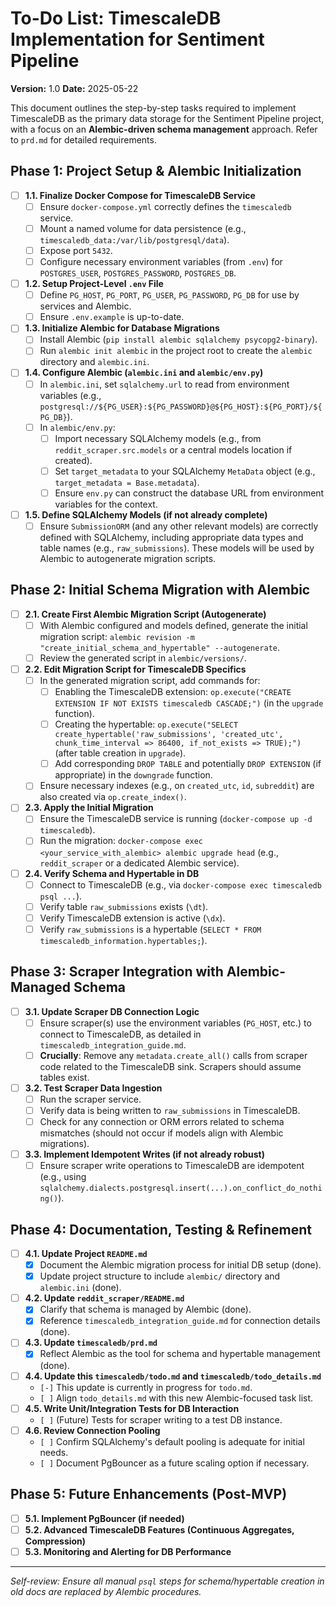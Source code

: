 # To-Do List: TimescaleDB Implementation for Sentiment Pipeline

**Version:** 1.0
**Date:** 2025-05-22

This document outlines the step-by-step tasks required to implement TimescaleDB as the primary data storage for the Sentiment Pipeline project, with a focus on an **Alembic-driven schema management** approach. Refer to `prd.md` for detailed requirements.

## Phase 1: Project Setup & Alembic Initialization

-   [ ] **1.1. Finalize Docker Compose for TimescaleDB Service**
    -   [ ] Ensure `docker-compose.yml` correctly defines the `timescaledb` service.
    -   [ ] Mount a named volume for data persistence (e.g., `timescaledb_data:/var/lib/postgresql/data`).
    -   [ ] Expose port `5432`.
    -   [ ] Configure necessary environment variables (from `.env`) for `POSTGRES_USER`, `POSTGRES_PASSWORD`, `POSTGRES_DB`.
-   [ ] **1.2. Setup Project-Level `.env` File**
    -   [ ] Define `PG_HOST`, `PG_PORT`, `PG_USER`, `PG_PASSWORD`, `PG_DB` for use by services and Alembic.
    -   [ ] Ensure `.env.example` is up-to-date.
-   [ ] **1.3. Initialize Alembic for Database Migrations**
    -   [ ] Install Alembic (`pip install alembic sqlalchemy psycopg2-binary`).
    -   [ ] Run `alembic init alembic` in the project root to create the `alembic` directory and `alembic.ini`.
-   [ ] **1.4. Configure Alembic (`alembic.ini` and `alembic/env.py`)**
    -   [ ] In `alembic.ini`, set `sqlalchemy.url` to read from environment variables (e.g., `postgresql://${PG_USER}:${PG_PASSWORD}@${PG_HOST}:${PG_PORT}/${PG_DB}`).
    -   [ ] In `alembic/env.py`:
        -   [ ] Import necessary SQLAlchemy models (e.g., from `reddit_scraper.src.models` or a central models location if created).
        -   [ ] Set `target_metadata` to your SQLAlchemy `MetaData` object (e.g., `target_metadata = Base.metadata`).
        -   [ ] Ensure `env.py` can construct the database URL from environment variables for the context.
-   [ ] **1.5. Define SQLAlchemy Models (if not already complete)**
    -   [ ] Ensure `SubmissionORM` (and any other relevant models) are correctly defined with SQLAlchemy, including appropriate data types and table names (e.g., `raw_submissions`). These models will be used by Alembic to autogenerate migration scripts.

## Phase 2: Initial Schema Migration with Alembic

-   [ ] **2.1. Create First Alembic Migration Script (Autogenerate)**
    -   [ ] With Alembic configured and models defined, generate the initial migration script: `alembic revision -m "create_initial_schema_and_hypertable" --autogenerate`.
    -   [ ] Review the generated script in `alembic/versions/`.
-   [ ] **2.2. Edit Migration Script for TimescaleDB Specifics**
    -   [ ] In the generated migration script, add commands for:
        -   [ ] Enabling the TimescaleDB extension: `op.execute("CREATE EXTENSION IF NOT EXISTS timescaledb CASCADE;")` (in the `upgrade` function).
        -   [ ] Creating the hypertable: `op.execute("SELECT create_hypertable('raw_submissions', 'created_utc', chunk_time_interval => 86400, if_not_exists => TRUE);")` (after table creation in `upgrade`).
        -   [ ] Add corresponding `DROP TABLE` and potentially `DROP EXTENSION` (if appropriate) in the `downgrade` function.
    -   [ ] Ensure necessary indexes (e.g., on `created_utc`, `id`, `subreddit`) are also created via `op.create_index()`.
-   [ ] **2.3. Apply the Initial Migration**
    -   [ ] Ensure the TimescaleDB service is running (`docker-compose up -d timescaledb`).
    -   [ ] Run the migration: `docker-compose exec <your_service_with_alembic> alembic upgrade head` (e.g., `reddit_scraper` or a dedicated Alembic service).
-   [ ] **2.4. Verify Schema and Hypertable in DB**
    -   [ ] Connect to TimescaleDB (e.g., via `docker-compose exec timescaledb psql ...`).
    -   [ ] Verify table `raw_submissions` exists (`\dt`).
    -   [ ] Verify TimescaleDB extension is active (`\dx`).
    -   [ ] Verify `raw_submissions` is a hypertable (`SELECT * FROM timescaledb_information.hypertables;`).

## Phase 3: Scraper Integration with Alembic-Managed Schema

-   [ ] **3.1. Update Scraper DB Connection Logic**
    -   [ ] Ensure scraper(s) use the environment variables (`PG_HOST`, etc.) to connect to TimescaleDB, as detailed in `timescaledb_integration_guide.md`.
    -   [ ] **Crucially**: Remove any `metadata.create_all()` calls from scraper code related to the TimescaleDB sink. Scrapers should assume tables exist.
-   [ ] **3.2. Test Scraper Data Ingestion**
    -   [ ] Run the scraper service.
    -   [ ] Verify data is being written to `raw_submissions` in TimescaleDB.
    -   [ ] Check for any connection or ORM errors related to schema mismatches (should not occur if models align with Alembic migrations).
-   [ ] **3.3. Implement Idempotent Writes (if not already robust)**
    -   [ ] Ensure scraper write operations to TimescaleDB are idempotent (e.g., using `sqlalchemy.dialects.postgresql.insert(...).on_conflict_do_nothing()`).

## Phase 4: Documentation, Testing & Refinement

-   [ ] **4.1. Update Project `README.md`**
    -   [x] Document the Alembic migration process for initial DB setup (done).
    -   [x] Update project structure to include `alembic/` directory and `alembic.ini` (done).
-   [ ] **4.2. Update `reddit_scraper/README.md`**
    -   [x] Clarify that schema is managed by Alembic (done).
    -   [x] Reference `timescaledb_integration_guide.md` for connection details (done).
-   [ ] **4.3. Update `timescaledb/prd.md`**
    -   [x] Reflect Alembic as the tool for schema and hypertable management (done).
-   [ ] **4.4. Update this `timescaledb/todo.md` and `timescaledb/todo_details.md`**
    -   `[-]` This update is currently in progress for `todo.md`.
    -   `[ ]` Align `todo_details.md` with this new Alembic-focused task list.
-   [ ] **4.5. Write Unit/Integration Tests for DB Interaction**
    -   `[ ]` (Future) Tests for scraper writing to a test DB instance.
-   [ ] **4.6. Review Connection Pooling**
    -   `[ ]` Confirm SQLAlchemy's default pooling is adequate for initial needs.
    -   `[ ]` Document PgBouncer as a future scaling option if necessary.

## Phase 5: Future Enhancements (Post-MVP)

-   [ ] **5.1. Implement PgBouncer (if needed)**
-   [ ] **5.2. Advanced TimescaleDB Features (Continuous Aggregates, Compression)**
-   [ ] **5.3. Monitoring and Alerting for DB Performance**

---
*Self-review: Ensure all manual `psql` steps for schema/hypertable creation in old docs are replaced by Alembic procedures.*
